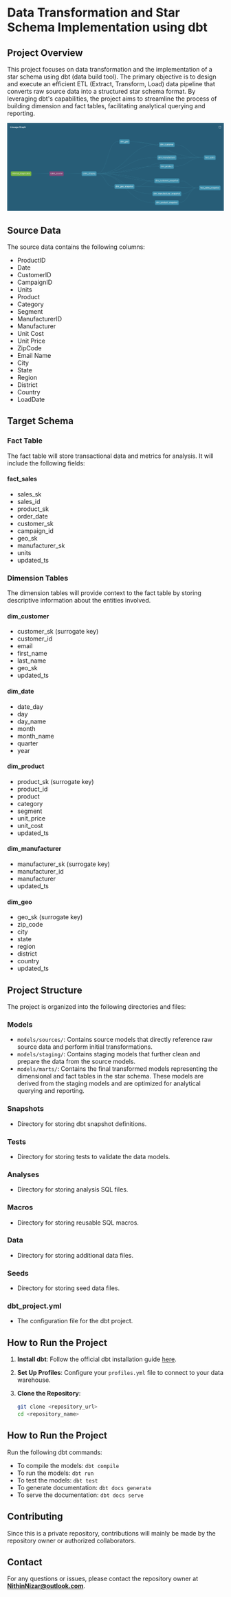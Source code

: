 # Data Transformation and Star Schema Implementation using dbt

## Project Overview

This project focuses on data transformation and the implementation of a star schema using dbt (data build tool). The primary objective is to design and execute an efficient ETL (Extract, Transform, Load) data pipeline that converts raw source data into a structured star schema format. By leveraging dbt's capabilities, the project aims to streamline the process of building dimension and fact tables, facilitating analytical querying and reporting.

![alt text](image.png)

## Source Data

The source data contains the following columns:
- ProductID
- Date
- CustomerID
- CampaignID
- Units
- Product
- Category
- Segment
- ManufacturerID
- Manufacturer
- Unit Cost
- Unit Price
- ZipCode
- Email Name
- City
- State
- Region
- District
- Country
- LoadDate

## Target Schema

### Fact Table

The fact table will store transactional data and metrics for analysis. It will include the following fields:
#### fact_sales
  - sales_sk
  - sales_id
  - product_sk
  - order_date
  - customer_sk
  - campaign_id
  - geo_sk
  - manufacturer_sk
  - units
  - updated_ts

### Dimension Tables

The dimension tables will provide context to the fact table by storing descriptive information about the entities involved.

#### dim_customer
- customer_sk (surrogate key)
- customer_id
- email
- first_name
- last_name
- geo_sk
- updated_ts

#### dim_date
- date_day
- day
- day_name
- month
- month_name
- quarter
- year

#### dim_product
- product_sk (surrogate key)
- product_id
- product
- category
- segment
- unit_price
- unit_cost
- updated_ts

#### dim_manufacturer
- manufacturer_sk (surrogate key)
- manufacturer_id
- manufacturer
- updated_ts

#### dim_geo
- geo_sk (surrogate key)
- zip_code
- city
- state
- region
- district
- country
- updated_ts

## Project Structure

The project is organized into the following directories and files:


### Models

- `models/sources/`: Contains source models that directly reference raw source data and perform initial transformations.
- `models/staging/`: Contains staging models that further clean and prepare the data from the source models.
- `models/marts/`: Contains the final transformed models representing the dimensional and fact tables in the star schema. These models are derived from the staging models and are optimized for analytical querying and reporting.

### Snapshots

- Directory for storing dbt snapshot definitions.

### Tests

- Directory for storing tests to validate the data models.

### Analyses

- Directory for storing analysis SQL files.

### Macros

- Directory for storing reusable SQL macros.

### Data

- Directory for storing additional data files.

### Seeds

- Directory for storing seed data files.

### dbt_project.yml

- The configuration file for the dbt project.

## How to Run the Project

1. **Install dbt**: Follow the official dbt installation guide [here](https://docs.getdbt.com/docs/installation).

2. **Set Up Profiles**: Configure your `profiles.yml` file to connect to your data warehouse.

3. **Clone the Repository**:
   ```bash
   git clone <repository_url>
   cd <repository_name>
   
## How to Run the Project

Run the following dbt commands:

- To compile the models: `dbt compile`
- To run the models: `dbt run`
- To test the models: `dbt test`
- To generate documentation: `dbt docs generate`
- To serve the documentation: `dbt docs serve`

## Contributing

Since this is a private repository, contributions will mainly be made by the repository owner or authorized collaborators.

## Contact

For any questions or issues, please contact the repository owner at **NithinNizar@outlook.com**.
